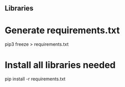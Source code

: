 ## Libraries
# Generate requirements.txt
pip3 freeze > requirements.txt

# Install all libraries needed
pip install -r requirements.txt
